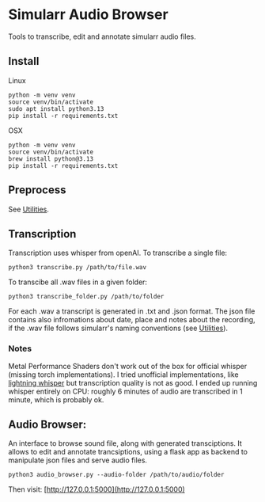 # Simularr Audio Browser

Tools to transcribe, edit and annotate simularr audio files.

## Install
Linux
```
python -m venv venv
source venv/bin/activate
sudo apt install python3.13
pip install -r requirements.txt
```
OSX
```
python -m venv venv
source venv/bin/activate
brew install python@3.13
pip install -r requirements.txt
```

## Preprocess

See [Utilities](utilities/readme.md).

## Transcription

Transcription uses whisper from openAI. To transcribe a single file:
```
python3 transcribe.py /path/to/file.wav
```
To transcibe all .wav files in a given folder:
```
python3 transcribe_folder.py /path/to/folder
```
For each .wav a transcript is generated in .txt and .json format. The json file contains also infromations about date, place and notes about the recording, if the .wav file follows simularr's naming conventions (see [Utilities](utilities/readme.md)).

### Notes
Metal Performance Shaders don't work out of the box for official whisper (missing torch implementations). I tried unofficial implementations, like [lightning whisper](https://github.com/mustafaaljadery/lightning-whisper-mlx) but transcription quality is not as good. I ended up running whisper entirely on CPU: roughly 6 minutes of audio are transcribed in 1 minute, which is probably ok.

## Audio Browser:
An interface to browse sound file, along with generated transciptions. It allows to edit and annotate trancsiptions, using a flask app as backend to manipulate json files and serve audio files.
```
python3 audio_browser.py --audio-folder /path/to/audio/folder
```
Then visit: [http://127.0.0.1:5000](http://127.0.0.1:5000)